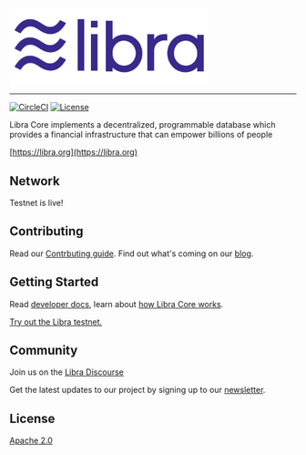 <a href="https://developers.libra.org">
	<img width="350" src="./libra.png" alt="Libra Logo" />
</a>

<hr/>

[![CircleCI](https://circleci.com/gh/libra/libra.svg?style=shield)](https://circleci.com/gh/libra/libra)
[![License](https://img.shields.io/badge/license-Apache-green.svg)](LICENSE.md)

Libra Core implements a decentralized, programmable database which provides a financial infrastructure that can empower billions of people

[https://libra.org](https://libra.org)

## Network

Testnet is live!

## Contributing

Read our [Contrbuting guide](https://developers.libra.org/docs/community/contributing). Find out what's coming on our [blog](https://developers.libra.org/blog/2019/06/18/The-Path-Forward).

## Getting Started

Read [developer docs](https://developers.libr.org), learn about [how Libra Core works](https://developers.libra.org/docs/welcome-to-libra).

[Try out the Libra testnet.](https://developers.libra.org/docs/my-first-transaction)

## Community

Join us on the [Libra Discourse](https://community.libra.org)

Get the latest updates to our project by signing up to our [newsletter](https://developers.libra.org/newsletter_form).

## License

[Apache 2.0](https://github.com/libra/libra/blob/master/LICENSE)
